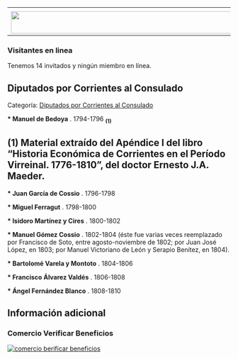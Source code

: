 <table><tbody><tr><td><center></center></td></tr><tr><td><center><a href="https://www.corrientes.gov.ar/" target="_blank"><img src="http://descubrircorrientes.com.ar/2012/index.php/2912-cronologias/cronologias-del-periodo-colonial/tenientes-de-la-colonia/banner-corrientes.jpg" width="580" height="50" alt=""></a></center></td></tr></tbody></table>

### Visitantes en linea

Tenemos 14 invitados y ningún miembro en línea.

## Diputados por Corrientes al Consulado

Categoría: [Diputados por Corrientes al Consulado](http://descubrircorrientes.com.ar/2012/index.php/2912-cronologias/cronologias-del-periodo-colonial/tenientes-de-la-colonia/diputados-por-corrientes-al-consulado)

**\* Manuel de Bedoya** . 1794-1796 <sub><strong><span><span> (1)</span></span></strong></sub>  

## **(1)** Material extraído del Apéndice I del libro “Historia Económica de Corrientes en el Período Virreinal. 1776-1810”, del doctor Ernesto J.A. Maeder.

**\* Juan García de Cossio** . 1796-1798

**\* Miguel Ferragut** . 1798-1800

**\* Isidoro Martínez y Cires** . 1800-1802

**\* Manuel Gómez Cossio** . 1802-1804 (éste fue varias veces reemplazado por Francisco de Soto, entre agosto-noviembre de 1802; por Juan José López, en 1803; por Manuel Victoriano de León y Serapio Benítez, en 1804).

**\* Bartolomé Varela y Montoto** . 1804-1806

**\* Francisco Álvarez Valdés** . 1806-1808

**\* Ángel Fernández Blanco** . 1808-1810

## Información adicional

### Comercio Verificar Beneficios

[![comercio berificar beneficios](http://descubrircorrientes.com.ar/2012/index.php/2912-cronologias/cronologias-del-periodo-colonial/tenientes-de-la-colonia/images/botones_beneficios/comercio_berificar_beneficios.png)](http://descubrircomercio.zapto.org/)